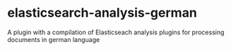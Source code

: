 elasticsearch-analysis-german
=============================

A plugin with a compilation of Elasticseach analysis plugins for processing documents in german language 
